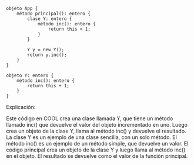 ```cool
objeto App {
	método principal(): entero {
		clase Y: entero {
			método inc(): entero {
				return this + 1;
			}
		}

		Y y = new Y();
		return y.inc();
	}
}

objeto Y: entero {
	método inc(): entero {
		return this + 1;
	}
}
```

Explicación:

Este código en COOL crea una clase llamada Y, que tiene un método llamado inc() que devuelve el valor del objeto incrementado en uno.
Luego crea un objeto de la clase Y, llama al método inc() y devuelve el resultado.
La clase Y es un ejemplo de una clase sencilla, con un solo método.
El método inc() es un ejemplo de un método simple, que devuelve un valor.
El código principal crea un objeto de la clase Y y luego llama al método inc() en el objeto.
El resultado se devuelve como el valor de la función principal.